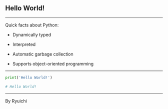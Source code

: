## Hello World!

---

Quick facts about Python:

- Dynamically typed

- Interpreted

- Automatic garbage collection

- Supports object-oriented programming

---

```python
print('Hello World!')

# Hello World!

```

---

By Ryuichi
